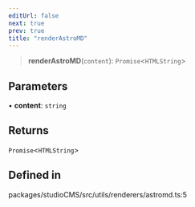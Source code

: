 ```yaml
---
editUrl: false
next: true
prev: true
title: "renderAstroMD"
---
```


> **renderAstroMD**(`content`): `Promise`\<`HTMLString`\>

## Parameters

• **content**: `string`

## Returns

`Promise`\<`HTMLString`\>

## Defined in

packages/studioCMS/src/utils/renderers/astromd.ts:5
